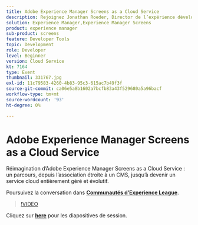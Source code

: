 ```yaml
---
title: Adobe Experience Manager Screens as a Cloud Service
description: Rejoignez Jonathan Roeder, Director de l’expérience développeur pour Experience Cloud, pour découvrir les dernières mises à jour des développeurs dans Adobe Experience Cloud. Cette session a été diffusée dans le cadre d’un événement de contenu Adobe Developers Live.
solution: Experience Manager,Experience Manager Screens
product: experience manager
sub-product: screens
feature: Developer Tools
topic: Development
role: Developer
level: Beginner
version: Cloud Service
kt: 7164
type: Event
thumbnail: 331767.jpg
exl-id: 11c79583-4260-4b83-95c3-615ac7b49f3f
source-git-commit: ca06e5a8b1602a7bcfb83a43f529680a5a96bacf
workflow-type: tm+mt
source-wordcount: '93'
ht-degree: 0%

---
```


# Adobe Experience Manager Screens as a Cloud Service

Réimagination d’Adobe Experience Manager Screens as a Cloud Service : un parcours, depuis l’association étroite à un CMS, jusqu’à devenir un service cloud entièrement géré et évolutif.

Poursuivez la conversation dans **[Communautés d’Experience League](http://adobe.ly/36Yd3v6)**.

>[!VIDEO](https://video.tv.adobe.com/v/331767/?quality=12&learn=on&hidetitle=true)

Cliquez sur **[here](/help/adobe-developers-live/assets/screens-as-a-cloud-service.pdf)** pour les diapositives de session.
